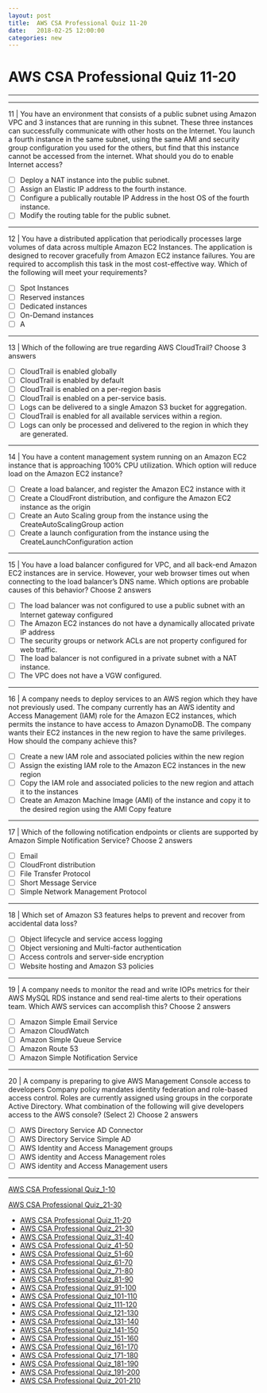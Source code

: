 ```yaml
---
layout: post 
title:  AWS CSA Professional Quiz 11-20 
date:   2018-02-25 12:00:00
categories: new
---
```


AWS CSA Professional Quiz 11-20 
====
-----
-----
11 | You have an environment that consists of a public subnet using Amazon VPC and 3 instances that are running in this subnet. These three instances can successfully communicate with other hosts on the Internet. You launch a fourth instance in the same subnet, using the same AMI and security group configuration you used for the others, but find that this instance cannot be accessed from the internet. What should you do to enable Internet access?

  - [ ] Deploy a NAT instance into the public subnet.
  - [ ] Assign an Elastic IP address to the fourth instance.
  - [ ] Configure a publically routable IP Address in the host OS of the fourth instance.
  - [ ] Modify the routing table for the public subnet.

 ---------- 

12 | You have a distributed application that periodically processes large volumes of data across multiple Amazon EC2 Instances. The application is designed to recover gracefully from Amazon EC2 instance failures. You are required to accomplish this task in the most cost-effective way.
Which of the following will meet your requirements?

  - [ ] Spot Instances
  - [ ] Reserved instances
  - [ ] Dedicated instances
  - [ ] On-Demand instances
  - [ ] A

 ---------- 

13 | Which of the following are true regarding AWS CloudTrail? Choose 3 answers

  - [ ] CloudTrail is enabled globally
  - [ ] CloudTrail is enabled by default
  - [ ] CloudTrail is enabled on a per-region basis
  - [ ] CloudTrail is enabled on a per-service basis.
  - [ ] Logs can be delivered to a single Amazon S3 bucket for aggregation.
  - [ ] CloudTrail is enabled for all available services within a region.
  - [ ] Logs can only be processed and delivered to the region in which they are generated.

 ---------- 

14 | You have a content management system running on an Amazon EC2 instance that is approaching 100% CPU utilization. Which option will reduce load on the Amazon EC2 instance?

  - [ ] Create a load balancer, and register the Amazon EC2 instance with it
  - [ ] Create a CloudFront distribution, and configure the Amazon EC2 instance as the origin
  - [ ] Create an Auto Scaling group from the instance using the CreateAutoScalingGroup action
  - [ ] Create a launch configuration from the instance using the CreateLaunchConfiguration action

 ---------- 

15 | You have a load balancer configured for VPC, and all back-end Amazon EC2 instances are in service. However, your web browser times out when connecting to the load balancer’s DNS name. Which options are probable causes of this behavior? Choose 2 answers

  - [ ] The load balancer was not configured to use a public subnet with an Internet gateway configured
  - [ ] The Amazon EC2 instances do not have a dynamically allocated private IP address
  - [ ] The security groups or network ACLs are not property configured for web traffic.
  - [ ] The load balancer is not configured in a private subnet with a NAT instance.
  - [ ] The VPC does not have a VGW configured.

 ---------- 

16 | A company needs to deploy services to an AWS region which they have not previously used. The company currently has an AWS identity and Access Management (IAM) role for the Amazon EC2 instances, which
permits the instance to have access to Amazon DynamoDB. The company wants their EC2 instances in the new region to have the same privileges. How should the company achieve this?

  - [ ] Create a new IAM role and associated policies within the new region
  - [ ] Assign the existing IAM role to the Amazon EC2 instances in the new region
  - [ ] Copy the IAM role and associated policies to the new region and attach it to the instances
  - [ ] Create an Amazon Machine Image (AMI) of the instance and copy it to the desired region using the AMI 
Copy feature

 ---------- 

17 | Which of the following notification endpoints or clients are supported by Amazon Simple Notification Service?
Choose 2 answers

  - [ ] Email
  - [ ] CloudFront distribution
  - [ ] File Transfer Protocol
  - [ ] Short Message Service
  - [ ] Simple Network Management Protocol

 ---------- 

18 | Which set of Amazon S3 features helps to prevent and recover from accidental data loss?

  - [ ] Object lifecycle and service access logging
  - [ ] Object versioning and Multi-factor authentication
  - [ ] Access controls and server-side encryption
  - [ ] Website hosting and Amazon S3 policies

 ---------- 

19 | A company needs to monitor the read and write IOPs metrics for their AWS MySQL RDS instance and send real-time alerts to their operations team. Which AWS services can accomplish this? Choose 2 answers

  - [ ] Amazon Simple Email Service
  - [ ] Amazon CloudWatch
  - [ ] Amazon Simple Queue Service
  - [ ] Amazon Route 53
  - [ ] Amazon Simple Notification Service

 ---------- 

20 | A company is preparing to give AWS Management Console access to developers Company policy mandates identity federation and role-based access control. Roles are currently assigned using groups in the corporate Active Directory. What combination of the following will give developers access to the AWS console? (Select 2)
Choose 2 answers

  - [ ] AWS Directory Service AD Connector
  - [ ] AWS Directory Service Simple AD
  - [ ] AWS Identity and Access Management groups
  - [ ] AWS identity and Access Management roles
  - [ ] AWS identity and Access Management users

 ---------- 
[AWS CSA Professional Quiz_1-10](AWS_CSA_Professional_Quiz_1-10.md)

[AWS CSA Professional Quiz_21-30](AWS_CSA_Professional_Quiz_21-30.md)

  * [AWS CSA Professional Quiz_11-20](AWS_CSA_Professional_Quiz_11-20.md)
  * [AWS CSA Professional Quiz_21-30](AWS_CSA_Professional_Quiz_21-30.md)
  * [AWS CSA Professional Quiz_31-40](AWS_CSA_Professional_Quiz_31-40.md)
  * [AWS CSA Professional Quiz_41-50](AWS_CSA_Professional_Quiz_41-50.md)
  * [AWS CSA Professional Quiz_51-60](AWS_CSA_Professional_Quiz_51-60.md)
  * [AWS CSA Professional Quiz_61-70](AWS_CSA_Professional_Quiz_61-70.md)
  * [AWS CSA Professional Quiz_71-80](AWS_CSA_Professional_Quiz_71-80.md)
  * [AWS CSA Professional Quiz_81-90](AWS_CSA_Professional_Quiz_81-90.md)
  * [AWS CSA Professional Quiz_91-100](AWS_CSA_Professional_Quiz_91-100.md)
  * [AWS CSA Professional Quiz_101-110](AWS_CSA_Professional_Quiz_101-110.md)
  * [AWS CSA Professional Quiz_111-120](AWS_CSA_Professional_Quiz_111-120.md)
  * [AWS CSA Professional Quiz_121-130](AWS_CSA_Professional_Quiz_121-130.md)
  * [AWS CSA Professional Quiz_131-140](AWS_CSA_Professional_Quiz_131-140.md)
  * [AWS CSA Professional Quiz_141-150](AWS_CSA_Professional_Quiz_141-150.md)
  * [AWS CSA Professional Quiz_151-160](AWS_CSA_Professional_Quiz_151-160.md)
  * [AWS CSA Professional Quiz_161-170](AWS_CSA_Professional_Quiz_161-170.md)
  * [AWS CSA Professional Quiz_171-180](AWS_CSA_Professional_Quiz_171-180.md)
  * [AWS CSA Professional Quiz_181-190](AWS_CSA_Professional_Quiz_181-190.md)
  * [AWS CSA Professional Quiz_191-200](AWS_CSA_Professional_Quiz_191-200.md)
  * [AWS CSA Professional Quiz_201-210](AWS_CSA_Professional_Quiz_201-210.md)
